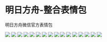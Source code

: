 # 明日方舟-整合表情包

明日方舟微信官方表情包

![](https://cdn.jsdelivr.net/gh/2x-ercha/twikoo-magic/image/Arknights_conformity/conformity_01.jpg)
![](https://cdn.jsdelivr.net/gh/2x-ercha/twikoo-magic/image/Arknights_conformity/conformity_02.jpg)
![](https://cdn.jsdelivr.net/gh/2x-ercha/twikoo-magic/image/Arknights_conformity/conformity_03.jpg)
![](https://cdn.jsdelivr.net/gh/2x-ercha/twikoo-magic/image/Arknights_conformity/conformity_04.jpg)
![](https://cdn.jsdelivr.net/gh/2x-ercha/twikoo-magic/image/Arknights_conformity/conformity_05.jpg)
![](https://cdn.jsdelivr.net/gh/2x-ercha/twikoo-magic/image/Arknights_conformity/conformity_06.jpg)
![](https://cdn.jsdelivr.net/gh/2x-ercha/twikoo-magic/image/Arknights_conformity/conformity_07.jpg)
![](https://cdn.jsdelivr.net/gh/2x-ercha/twikoo-magic/image/Arknights_conformity/conformity_08.jpg)
![](https://cdn.jsdelivr.net/gh/2x-ercha/twikoo-magic/image/Arknights_conformity/conformity_09.jpg)
![](https://cdn.jsdelivr.net/gh/2x-ercha/twikoo-magic/image/Arknights_conformity/conformity_10.jpg)
![](https://cdn.jsdelivr.net/gh/2x-ercha/twikoo-magic/image/Arknights_conformity/conformity_11.jpg)
![](https://cdn.jsdelivr.net/gh/2x-ercha/twikoo-magic/image/Arknights_conformity/conformity_12.jpg)
![](https://cdn.jsdelivr.net/gh/2x-ercha/twikoo-magic/image/Arknights_conformity/conformity_13.jpg)
![](https://cdn.jsdelivr.net/gh/2x-ercha/twikoo-magic/image/Arknights_conformity/conformity_14.jpg)
![](https://cdn.jsdelivr.net/gh/2x-ercha/twikoo-magic/image/Arknights_conformity/conformity_15.jpg)
![](https://cdn.jsdelivr.net/gh/2x-ercha/twikoo-magic/image/Arknights_conformity/conformity_16.jpg)
